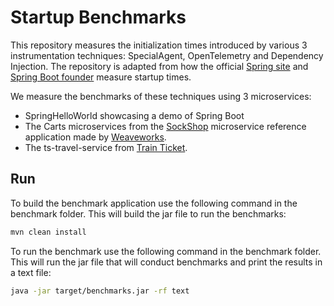 # Startup Benchmarks
This repository measures the initialization times introduced by various 3 instrumentation techniques: SpecialAgent, OpenTelemetry and Dependency Injection. The repository is adapted from how the official [Spring site](https://spring.io/blog/2018/12/12/how-fast-is-spring) and [Spring Boot founder](https://github.com/dsyer/spring-boot-startup-bench) measure startup times.
 
We measure the benchmarks of these techniques using 3 microservices:
 - SpringHelloWorld showcasing a demo of Spring Boot 
 - The Carts microservices from the [SockShop](https://microservices-demo.github.io/) microservice reference application made by [Weaveworks](https://www.weave.works/).
 - The ts-travel-service from [Train Ticket](https://github.com/FudanSELab/train-ticket/).

## Run
To build the benchmark application use the following command in the benchmark folder. This will build the jar file to run the benchmarks:

```bash
mvn clean install
```

To run the benchmark use the following command in the benchmark folder. This will run the jar file that will conduct benchmarks and print the results in a text file:

```bash
java -jar target/benchmarks.jar -rf text
```
